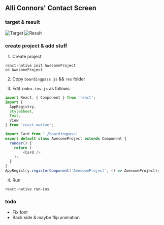 ## Alli Connors' Contact Screen
### target & result
![Target](https://raw.githubusercontent.com/rotoxl/react-native-samples/master/boardingpass/screenshots/boardingPass-target.jpg "Target") ![Result](https://raw.githubusercontent.com/rotoxl/react-native-samples/master/boardingpass/screenshots/boardingPass-result.png "Result")

### create project & add stuff

1. Create project
```shell
react-native init AwesomeProject
cd AwesomeProject
```

2. Copy ```boardingpass.js``` && ```res``` folder

3. Edit ```index.ios.js``` as follows:

```javascript
import React, { Component } from 'react';
import {
  AppRegistry,
  StyleSheet,
  Text,
  View
} from 'react-native';

import Card from './boardingpass'
export default class AwesomeProject extends Component {
  render() {
    return (
		<Card />
    );
  }
}
AppRegistry.registerComponent('AwesomeProject', () => AwesomeProject);
```

4. Run

```shell
react-native run-ios

```

### todo
* Fix font
* Back side & maybe flip animation
